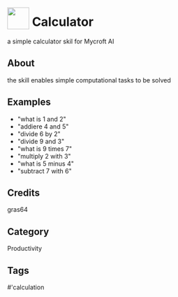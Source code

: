 # <img src='https://raw.githack.com/FortAwesome/Font-Awesome/master/svgs/solid/calculator.svg' card_color='#000000' width='50' height='50' style='vertical-align:bottom'/> Calculator
a simple calculator skil for Mycroft AI

## About
the skill enables simple computational tasks to be solved

## Examples
* "what is 1 and 2"
* "addiere 4 and 5"
* "divide 6 by 2"
* "divide 9 and 3"
* "what is 9 times 7"
* "multiply 2 with 3"
* "what is 5 minus 4"
* "subtract 7 with 6"

## Credits
gras64

## Category
Productivity

## Tags
#'calculation
